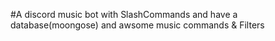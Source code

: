 #A discord music bot with SlashCommands and have a database(moongose) and awsome music commands & Filters 
